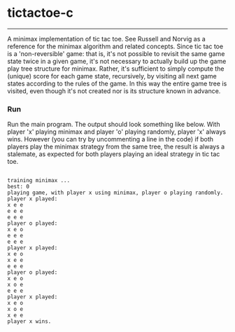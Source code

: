 # tictactoe-c
---

A minimax implementation of tic tac toe. See Russell and Norvig as a reference for the minimax algorithm and related concepts.
Since tic tac toe is a 'non-reversible' game: that is, it's not possible to revisit the same game state twice in a given game, 
it's not necessary to actually build up the game play tree structure for minimax. Rather, it's sufficient to simply compute the (unique) score for each game state, recursively, by visiting all next game states according to the rules of the game. In this way the entire game tree is visited, even though it's not created nor is its structure known in advance. 

### Run

Run the main program. The output should look something like below. With player 'x' playing minimax and player 'o' playing randomly, player 'x' always wins. However (you can try by uncommenting a line in the code) if both players play the minimax strategy from the same tree, the result is always a stalemate, as expected for both players playing an ideal strategy in tic tac toe.

```

training minimax ...
best: 0
playing game, with player x using minimax, player o playing randomly.
player x played:
x e e
e e e
e e e
player o played:
x e o
e e e
e e e
player x played:
x e o
x e e
e e e
player o played:
x e o
x o e
e e e
player x played:
x e o
x o e
x e e
player x wins.

```
